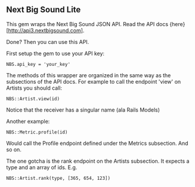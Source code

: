 Next Big Sound Lite
--

This gem wraps the Next Big Sound JSON API. Read the API docs {here}[http://api3.nextbigsound.com].

Done? Then you can use this API.

First setup the gem to use your API key:

    NBS.api_key = 'your_key'

The methods of this wrapper are organized in the same way as the subsections of the API docs. For example to call the endpoint 'view' on Artists you should call:

    NBS::Artist.view(id)

Notice that the receiver has a singular name (ala Rails Models)

Another example:

    NBS::Metric.profile(id)

Would call the Profile endpoint defined under the Metrics subsection. And so on.

The one gotcha is the rank endpoint on the Artists subsection. It expects a type and an array of ids. E.g.

    NBS::Artist.rank(type, [365, 654, 123])